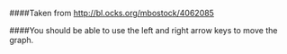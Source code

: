 ####Taken from http://bl.ocks.org/mbostock/4062085

####You should be able to use the left and right arrow keys to move the graph.
